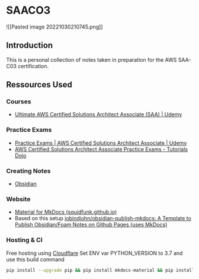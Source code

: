 # SAACO3
![[Pasted image 20221030210745.png]]
## Introduction
This is a personal collection of notes taken in preparation for the AWS SAA-C03 certification. 

## Ressources Used

### Courses
- [Ultimate AWS Certified Solutions Architect Associate (SAA) | Udemy](https://www.udemy.com/course/aws-certified-solutions-architect-associate-saa-c03/)

### Practice Exams
- [Practice Exams | AWS Certified Solutions Architect Associate | Udemy](https://www.udemy.com/course/practice-exams-aws-certified-solutions-architect-associate/)
- [AWS Certified Solutions Architect Associate Practice Exams - Tutorials Dojo](https://tutorialsdojo.com/courses/aws-certified-solutions-architect-associate-practice-exams/)
### Creating Notes
- [Obsidian](https://obsidian.md/)
### Website 
- [Material for MkDocs (squidfunk.github.io)](https://squidfunk.github.io/mkdocs-material/)
- Based on this setup [jobindjohn/obsidian-publish-mkdocs: A Template to Publish Obsidian/Foam Notes on Github Pages (uses MkDocs)](https://github.com/jobindjohn/obsidian-publish-mkdocs)
### Hosting & CI
Free hosting using [Cloudflare](https://www.cloudflare.com/)
Set ENV var PYTHON_VERSION to 3.7 and use this build command
```bash 
pip install --upgrade pip && pip install mkdocs-material && pip install mkdocs-roamlinks-plugin && pip install mkdocs-mermaid2-plugin && shopt -s extglob && mkdir docs && mv !(docs) ./docs/ && cp ./docs/mkdocs.yaml ./mkdocs.yaml && cp ./docs/README.md ./docs/index.md && mkdocs build
```